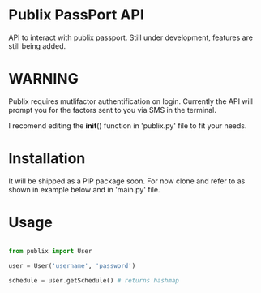# Publix PassPort API
API to interact with publix passport. Still under development, features are still being added.

# WARNING
Publix requires mutlifactor authentification on login. Currently the API will prompt you for the factors sent to you via SMS in the terminal.

I recomend editing the __init__() function in 'publix.py' file to fit your needs.


# Installation

It will be shipped as a PIP package soon.
For now clone and refer to as shown in example below and in 'main.py' file.


# Usage

```python

from publix import User

user = User('username', 'password')

schedule = user.getSchedule() # returns hashmap



```


